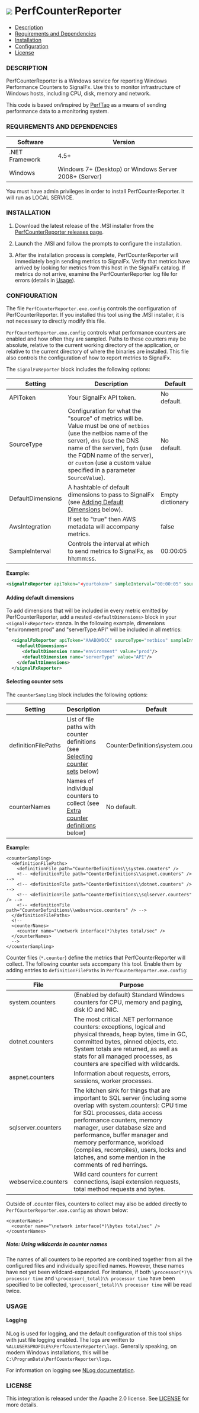 # ![](https://github.com/signalfx/integrations/blob/master/win-perfcounter/img/integrations_windows.png) PerfCounterReporter

- [Description](#description)
- [Requirements and Dependencies](#requirements-and-dependencies)
- [Installation](#installation)
- [Configuration](#configuration)
- [License](#license)

### DESCRIPTION

PerfCounterReporter is a Windows service for reporting Windows Performance Counters to SignalFx. Use this to monitor infrastructure of Windows hosts, including CPU, disk, memory and network. 

This code is based on/inspired by [PerfTap](https://github.com/Iristyle/PerfTap) as a means of sending performance data to a monitoring system.

### REQUIREMENTS AND DEPENDENCIES

| Software          | Version        |
|-------------------|----------------|
| .NET Framework    |  4.5+ |
| Windows   | Windows 7+ (Desktop) or Windows Server 2008+ (Server) |  

You must have admin privileges in order to install PerfCounterReporter. It will run as LOCAL SERVICE.

### INSTALLATION

1. Download the latest release of the .MSI installer from the [PerfCounterReporter releases page](https://github.com/signalfx/PerfCounterReporter/releases).

1. Launch the .MSI and follow the prompts to configure the installation.

1. After the installation process is complete, PerfCounterReporter will immediately begin sending metrics to SignalFx. Verify that metrics have arrived by looking for metrics from this host in the SignalFx catalog. If metrics do not arrive, examine the PerfCounterReporter log file for errors (details in [Usage](#usage)).

### CONFIGURATION

The file `PerfCounterReporter.exe.config` controls the configuration of PerfCounterReporter. If you installed this tool using the .MSI installer, it is not necessary to directly modify this file. 

`PerfCounterReporter.exe.config` controls what performance counters are enabled and how often they are sampled. Paths to these counters may be absolute, relative to the current working directory of the application, or relative to the current directory of where the binaries are installed. This file also controls the configuration of how to report metrics to SignalFx.

The `signalFxReporter` block includes the following options: 

| Setting            | Description     | Default  |
|--------------------|----------------------------|----------|
| APIToken | Your SignalFx API token. | No default. |
| SourceType | Configuration for what the "source" of metrics will be. Value must be one of `netbios` (use the netbios name of the server), `dns` (use the DNS name of the server), `fqdn` (use the FQDN name of the server), or `custom` (use a custom value specified in a parameter `SourceValue`). | No default. |
| DefaultDimensions | A hashtable of default dimensions to pass to SignalFx (see [Adding Default Dimensions](#adding-default-dimensions) below). | Empty dictionary |
| AwsIntegration | If set to "true" then AWS metadata will accompany metrics. | false |
| SampleInterval | Controls the interval at which to send metrics to SignalFx, as hh:mm:ss. | 00:00:05 |

**Example:** 

```xml
<signalFxReporter apiToken="<yourtoken>" sampleInterval="00:00:05" sourceType="netbios"/>
```

#### Adding default dimensions
To add dimensions that will be included in every metric emitted by PerfCounterReporter, add a nested `<defaultDimensions>` block in your `<signalFxReporter>` stanza. In the following example, dimensions "environment:prod" and "serverType:API" will be included in all metrics:

```xml
  <signalFxReporter apiToken="AAABQWDCC" sourceType="netbios" sampleInterval="00:00:05"> 
    <defaultDimensions>
      <defaultDimension name="environment" value="prod"/>
      <defaultDimension name="serverType" value="API"/>
    </defaultDimensions>
  </signalFxReporter>
```

#### Selecting counter sets

The `counterSampling` block includes the following options:

| Setting            | Description     | Default  |
|--------------------|----------------------------|----------|
| definitionFilePaths | List of file paths with counter definitions (see [Selecting counter sets](#selecting-counter-sets) below) |  CounterDefinitions\system.counters |
| counterNames | Names of individual counters to collect (see [Extra counter definitions](#extra-counter-definitions) below) | No default. |

**Example:** 

```
<counterSampling>
  <definitionFilePaths>
    <definitionFile path="CounterDefinitions\\system.counters" />
    <!-- <definitionFile path="CounterDefinitions\\aspnet.counters" /> -->
    <!-- <definitionFile path="CounterDefinitions\\dotnet.counters" /> -->
    <!-- <definitionFile path="CounterDefinitions\\sqlserver.counters" /> -->
    <!-- <definitionFile path="CounterDefinitions\\webservice.counters" /> -->
  </definitionFilePaths>
  <!--
  <counterNames>
    <counter name="\network interface(*)\bytes total/sec" />
  </counterNames>
  -->
</counterSampling>
```

Counter files (`*.counter`) define the metrics that PerfCounterReporter will collect. The following counter sets accompany this tool. Enable them by adding entries to `definitionFilePaths` in `PerfCounterReporter.exe.config`: 

| File       | Purpose      |
|------------|--------------|
| system.counters | (Enabled by default) Standard Windows counters for CPU, memory and paging, disk IO and NIC. |
| dotnet.counters | The most critical .NET performance counters: exceptions, logical and physical threads, heap bytes, time in GC, committed bytes, pinned objects, etc. System totals are returned, as well as stats for all managed processes, as counters are specified with wildcards. |
| aspnet.counters | Information about requests, errors, sessions, worker processes. |
| sqlserver.counters  | The kitchen sink for things that are important to SQL server (including some overlap with system.counters): CPU time for SQL processes, data access performance counters, memory manager, user database size and performance, buffer manager and memory performance, workload (compiles, recompiles), users, locks and latches, and some mention in the comments of red herrings. |
| webservice.counters | Wild card counters for current connections, isapi extension requests, total method requests and bytes. |

Outside of .counter files, counters to collect may also be added directly to `PerfCounterReporter.exe.config` as shown below:

```
<counterNames>
  <counter name="\network interface(*)\bytes total/sec" />
</counterNames>
```

##### Note: Using wildcards in counter names 

The names of all counters to be reported are combined together from all the configured files and individually specified names.  However, these names have not yet been wildcard-expanded.  For instance, if both `\processor(*)\% processor time` and `\processor(_total)\% processor time` have been specified to be collected, `\processor(_total)\% processor time` will be read twice.

### USAGE

#### Logging

NLog is used for logging, and the default configuration of this tool ships with just file logging enabled.  The logs are written to `%ALLUSERSPROFILE%\PerfCounterReporter\logs`.  Generally speaking, on modern Windows installations, this will be `C:\ProgramData\PerfCounterReporter\logs`.  

For information on logging see [NLog documentation](http://nlog-project.org/wiki/Configuration_File).

### LICENSE

This integration is released under the Apache 2.0 license. See [LICENSE](./LICENSE) for more details.
